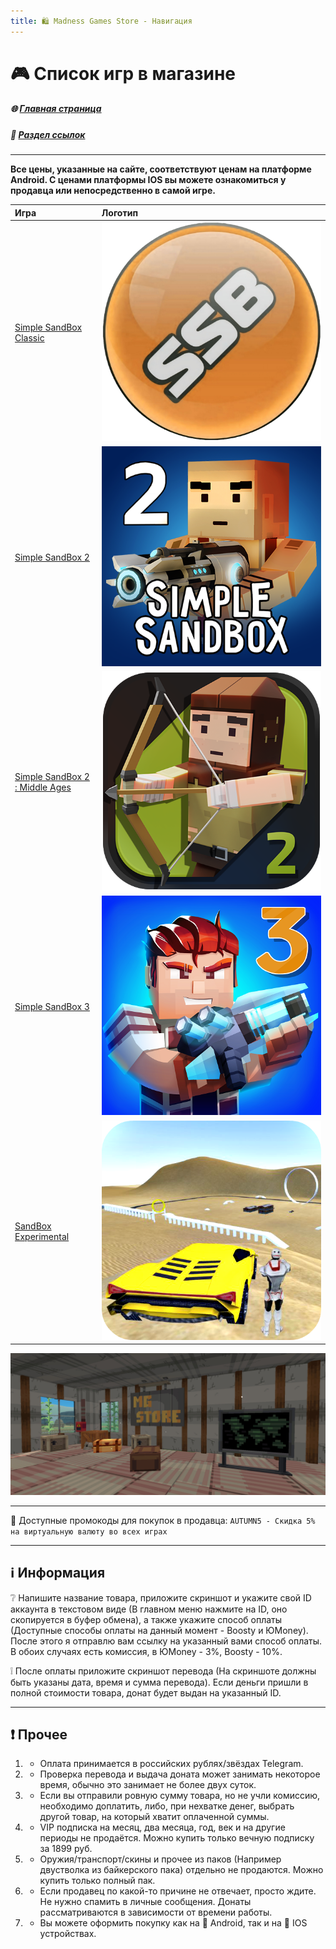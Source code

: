 ```yaml
---
title: 🛍️ Madness Games Store - Навигация
---
```


# 🎮 Список игр в магазине

##### 🌐 [Главная страница](./index.md)
##### 🔗 [Раздел ссылок](./links.md)

- - - - -

**Все цены, указанные на сайте, соответствуют ценам на платформе Android. С ценами платформы IOS вы можете ознакомиться у продавца или непосредственно в самой игре.**

| Игра | Логотип |
|:-----|:--------|
| [Simple SandBox Classic](./MGSssbc.md) | ![MGSssbclogo](https://github.com/GamzeeChert/gamzeechert.github.io/blob/main/_madnessgamesstore%2F_pictures%2FMGSssbclogo.png?raw=true) |
| [Simple SandBox 2](./MGSssb2.md) | ![MGSssb2logo](https://github.com/GamzeeChert/gamzeechert.github.io/blob/main/_madnessgamesstore%2F_pictures%2FMGSssb2logo.png?raw=true) |
| [Simple SandBox 2 : Middle Ages](./MGSssb2ma.md) | ![MGSssb2malogo](https://github.com/GamzeeChert/gamzeechert.github.io/blob/main/_madnessgamesstore%2F_pictures%2FMGSssb2malogo.png?raw=true) |
| [Simple SandBox 3](./MGSssb3.md) | ![MGSssb3logo](https://github.com/GamzeeChert/gamzeechert.github.io/blob/main/_madnessgamesstore%2F_pictures%2FMGSssb3logo.png?raw=true) |
| [SandBox Experimental](./MGSsbe.md) | ![MGSsbelogo](https://github.com/GamzeeChert/gamzeechert.github.io/blob/main/_madnessgamesstore%2F_pictures%2FMGSsbelogo.png?raw=true) |

![MGSpic](https://github.com/GamzeeChert/gamzeechert.github.io/blob/main/_madnessgamesstore%2F_pictures%2FMGSpic.jpg?raw=true)

- - - - -

🎫 Доступные промокоды для покупок в продавца:
`AUTUMN5 - Скидка 5% на виртуальную валюту во всех играх`

- - - - -

## ℹ️ Информация

❔ Напишите название товара, приложите скриншот и укажите свой ID аккаунта в текстовом виде (В главном меню нажмите на ID, оно скопируется в буфер обмена), а также укажите способ оплаты (Доступные способы оплаты на данный момент - Boosty и ЮMoney). После этого я отправлю вам ссылку на указанный вами способ оплаты. В обоих случаях есть комиссия, в ЮMoney - 3%, Boosty - 10%.

❕ После оплаты приложите скриншот перевода (На скриншоте должны быть указаны дата, время и сумма перевода). Если деньги пришли в полной стоимости товара, донат будет выдан на указанный ID.

- - - - -

## ❗️ Прочее

1. - Оплата принимается в российских рублях/звёздах Telegram.
2. - Проверка перевода и выдача доната может занимать некоторое время, обычно это занимает не более двух суток.
3. - Если вы отправили ровную сумму товара, но не учли комиссию, необходимо доплатить, либо, при нехватке денег, выбрать другой товар, на который хватит оплаченной суммы.
4. - VIP подписка на месяц, два месяца, год, век и на другие периоды не продаётся. Можно купить только вечную подписку за 1899 руб.
5. - Оружия/транспорт/скины и прочее из паков (Например двустволка из байкерского пака) отдельно не продаются. Можно купить только полный пак.
6. - Если продавец по какой-то причине не отвечает, просто ждите. Не нужно спамить в личные сообщения. Донаты рассматриваются в зависимости от времени работы.
7. - Вы можете оформить покупку как на 📱 Android, так и на 🍏 IOS устройствах.